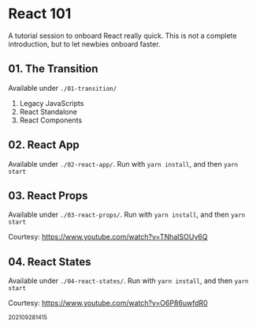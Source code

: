 # React 101

A tutorial session to onboard React really quick. This is not a complete introduction, but to let newbies onboard faster.

## 01. The Transition

Available under `./01-transition/`

1. Legacy JavaScripts
2. React Standalone
3. React Components

## 02. React App

Available under `./02-react-app/`. Run with `yarn install`, and then `yarn start`

## 03. React Props

Available under `./03-react-props/`. Run with `yarn install`, and then `yarn start`

Courtesy: https://www.youtube.com/watch?v=TNhaISOUy6Q


## 04. React States

Available under `./04-react-states/`. Run with `yarn install`, and then `yarn start`

Courtesy: https://www.youtube.com/watch?v=O6P86uwfdR0

<sub>202109281415</sub>
